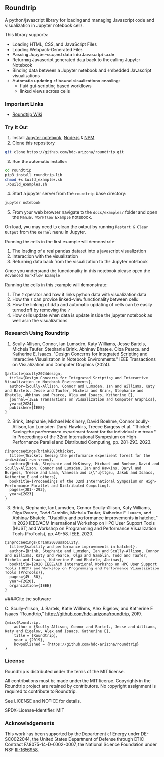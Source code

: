 ## Roundtrip

A python/javascript library for loading and managing Javascript code and visualization in Jupyter notebook cells.

This library supports:
- Loading HTML, CSS, and JavaScript Files
- Loading Webpack-Generated Files
- Passing Jupyter-scoped data into Javascript code
- Returnng Javascript generated data back to the calling Jupyter Notebook
- Binding data between a Jupyter notebook and embedded Javascript visualizations
- Automatic updating of bound visualizations enabling:
  - fluid gui-scripting based workflows
  - linked views across cells

### Important Links
- [Roundtrip Wiki](https://github.com/hdc-arizona/roundtrip/wiki)


### Try It Out
1) Install [Jupyter notebook](https://jupyter.org/install), [Node.js](https://nodejs.org/en/download/) & [NPM](https://www.npmjs.com/package/npm) 
2) Clone this repository:
```bash
git clone https://github.com/hdc-arizona/roundtrip.git
```
3) Run the automatic installer:
```bash
cd roundtrip
pip3 install roundtrip-lib
chmod +x build_examples.sh
./build_examples.sh
```
4) Start a jupyter server from the `roundtrip` base directory:
```bash
jupyter notebook 
```
5) From your web browser navigate to the `docs/examples/` folder and open the `Manual Workflow Example` notebook.

On load, you may need to clean the output by running `Restart & Clear Output`
from the `Kernel` menu in Jupyter.

Running the cells in the first example will demonstrate:

1. The loading of a real pandas dataset into a javascript visualization
2. Interaction with the visualization
3. Returning data back from the visualization to the Jupyter notebook

Once you understand the functionality in this notebook please open the `Advanced Workflow Example`

Running the cells in this example will demonstrate:
1. The `?` operator and how it links python data with visualization data
2. How the `?` can provide linked-view functionality between cells
3. How the linking of data and automatic updating of cells can be easily turned off by removing the `?`
4. How cells update when data is update inside the jupyter notebook as well as in the visualizations

### Research Using Roundtrip
1. Scully-Allison, Connor, Ian Lumsden, Katy Williams, Jesse Bartels, Michela Taufer, Stephanie Brink, Abhinav Bhatele, Olga Pearce, and Katherine E. Isaacs. "Design Concerns for Integrated Scripting and Interactive Visualization in Notebook Environments." IEEE Transactions on Visualization and Computer Graphics (2024).
```
@article{scully2024design,
  title={Design Concerns for Integrated Scripting and Interactive Visualization in Notebook Environments},
  author={Scully-Allison, Connor and Lumsden, Ian and Williams, Katy and Bartels, Jesse and Taufer, Michela and Brink, Stephanie and Bhatele, Abhinav and Pearce, Olga and Isaacs, Katherine E},
  journal={IEEE Transactions on Visualization and Computer Graphics},
  year={2024},
  publisher={IEEE}
}
```

2. Brink, Stephanie, Michael McKinsey, David Boehme, Connor Scully-Allison, Ian Lumsden, Daryl Hawkins, Treece Burgess et al. "Thicket: Seeing the performance experiment forest for the individual run trees." In Proceedings of the 32nd International Symposium on High-Performance Parallel and Distributed Computing, pp. 281-293. 2023.
```
@inproceedings{brink2023thicket,
  title={Thicket: Seeing the performance experiment forest for the individual run trees},
  author={Brink, Stephanie and McKinsey, Michael and Boehme, David and Scully-Allison, Connor and Lumsden, Ian and Hawkins, Daryl and Burgess, Treece and Lama, Vanessa and L{\"u}ttgau, Jakob and Isaacs, Katherine E and others},
  booktitle={Proceedings of the 32nd International Symposium on High-Performance Parallel and Distributed Computing},
  pages={281--293},
  year={2023}
}
```

3. Brink, Stephanie, Ian Lumsden, Connor Scully-Allison, Katy Williams, Olga Pearce, Todd Gamblin, Michela Taufer, Katherine E. Isaacs, and Abhinav Bhatele. "Usability and performance improvements in hatchet." In 2020 IEEE/ACM International Workshop on HPC User Support Tools (HUST) and Workshop on Programming and Performance Visualization Tools (ProTools), pp. 49-58. IEEE, 2020.
```
@inproceedings{brink2020usability,
  title={Usability and performance improvements in hatchet},
  author={Brink, Stephanie and Lumsden, Ian and Scully-Allison, Connor and Williams, Katy and Pearce, Olga and Gamblin, Todd and Taufer, Michela and Isaacs, Katherine E and Bhatele, Abhinav},
  booktitle={2020 IEEE/ACM International Workshop on HPC User Support Tools (HUST) and Workshop on Programming and Performance Visualization Tools (ProTools)},
  pages={49--58},
  year={2020},
  organization={IEEE}
}
```

####Cite the software

C. Scully-Allison, J. Bartels, Katie Williams, Alex Bigelow, and Katherine E Isaacs “Roundtrip,” https://github.com/hdc-arizona/roundtrip, 2019.
```
@misc{Roundtrip,
    author = {Scully-Allison, Connor and Bartels, Jesse and Williams, Katy and Bigelow, Alex and Isaacs, Katherine E},
    title = {Roundtrip},
    year = {2019},
    howpublished = {https://github.com/hdc-arizona/roundtrip}
}
```

### License

Roundtrip is distributed under the terms of the MIT license.

All contributions must be made under the MIT license.  Copyrights in the
Roundtrip project are retained by contributors.  No copyright assignment is
required to contribute to Roundtrip.

See [LICENSE](https://github.com/hdc-arizona/roundtrip/blob/master/LICENSE) and
[NOTICE](https://github.com/hdc-arizona/roundtrip/blob/master/NOTICE) for details.

SPDX-License-Identifier: MIT


### Acknowledgements

This work has been supported by the Department of Energy under DE-SC0022044, the United States Department of Defense through DTIC Contract FA8075-14-D-0002-0007, the National Science Foundation under NSF [III-1656958](https://www.nsf.gov/awardsearch/showAward?AWD_ID=1656958).
